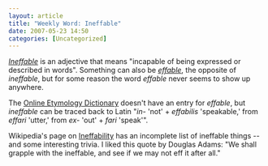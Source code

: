 ```yaml
---
layout: article
title: "Weekly Word: Ineffable"
date: 2007-05-23 14:50
categories: [Uncategorized]
---
```

<em><a href="http://dictionary.reference.com/browse/ineffable">Ineffable</a></em> is an adjective that means "incapable of being expressed or described in words". Something can also be <em><a href="http://dictionary.reference.com/browse/effable">effable</a></em>, the opposite of <em>ineffable</em>, but for some reason the word <em>effable</em> never seems to show up anywhere.

The <a href="http://www.etymonline.com/index.php?term=ineffable">Online Etymology Dictionary</a> doesn't have an entry for <em>effable</em>, but <em>ineffable</em> can be traced back to Latin "<em>in-</em> 'not' + <em>effabilis</em> 'speakable,' from <em>effari</em> 'utter,' from <em>ex-</em> 'out' + <em>fari</em> 'speak'".

Wikipedia's page on <a href="http://en.wikipedia.org/wiki/Ineffability">Ineffability</a> has an incomplete list of ineffable things -- and some interesting trivia. I liked this quote by Douglas Adams: "We shall grapple with the ineffable, and see if we may not eff it after all."
